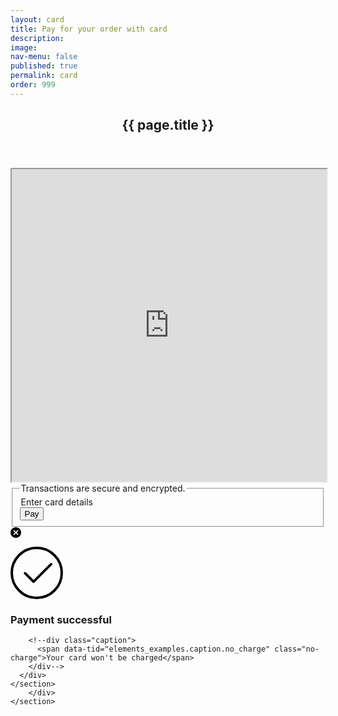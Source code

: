 ```yaml
---
layout: card
title: Pay for your order with card
description: 
image: 
nav-menu: false
published: true
permalink: card
order: 999
---
```


<div id="main">
	<section class="major">
		<div class="inner">
			<header class="major">
				<h1>{{ page.title }}</h1>
			</header>
			<iframe style="height: 500px; width: 100%;" src="https://script.google.com/macros/s/AKfycbzGoCl6jldADTMNW5VEk32HCidUQO7LBmWwaveb0dZdC30TrIQC/exec"></iframe>
			<section class="container-lg">
      <!--Example 4-->
      <div class="cell example example4" id="example-4">
        <form>
          <div id="example4-paymentRequest">
            <!--Stripe paymentRequestButton Element inserted here-->
          </div>
          <fieldset>
            <legend class="card-only" data-tid="elements_examples.form.pay_with_card">Transactions are secure and encrypted.</legend>
            <legend class="payment-request-available" data-tid="elements_examples.form.enter_card_manually">Enter card details</legend>
            <div class="container">
              <div id="example4-card"></div>
              <button type="submit" data-tid="elements_examples.form.buy_button">Pay</button>
            </div>
          </fieldset>
          <div class="error" role="alert"><svg xmlns="http://www.w3.org/2000/svg" width="17" height="17" viewBox="0 0 17 17">
              <path class="base" fill="#000" d="M8.5,17 C3.80557963,17 0,13.1944204 0,8.5 C0,3.80557963 3.80557963,0 8.5,0 C13.1944204,0 17,3.80557963 17,8.5 C17,13.1944204 13.1944204,17 8.5,17 Z"></path>
              <path class="glyph" fill="#FFF" d="M8.5,7.29791847 L6.12604076,4.92395924 C5.79409512,4.59201359 5.25590488,4.59201359 4.92395924,4.92395924 C4.59201359,5.25590488 4.59201359,5.79409512 4.92395924,6.12604076 L7.29791847,8.5 L4.92395924,10.8739592 C4.59201359,11.2059049 4.59201359,11.7440951 4.92395924,12.0760408 C5.25590488,12.4079864 5.79409512,12.4079864 6.12604076,12.0760408 L8.5,9.70208153 L10.8739592,12.0760408 C11.2059049,12.4079864 11.7440951,12.4079864 12.0760408,12.0760408 C12.4079864,11.7440951 12.4079864,11.2059049 12.0760408,10.8739592 L9.70208153,8.5 L12.0760408,6.12604076 C12.4079864,5.79409512 12.4079864,5.25590488 12.0760408,4.92395924 C11.7440951,4.59201359 11.2059049,4.59201359 10.8739592,4.92395924 L8.5,7.29791847 L8.5,7.29791847 Z"></path>
            </svg>
            <span class="message"></span></div>
        </form>
        <div class="success">
          <div class="icon">
            <svg width="84px" height="84px" viewBox="0 0 84 84" version="1.1" xmlns="http://www.w3.org/2000/svg" xmlns:xlink="http://www.w3.org/1999/xlink">
              <circle class="border" cx="42" cy="42" r="40" stroke-linecap="round" stroke-width="4" stroke="#000" fill="none"></circle>
              <path class="checkmark" stroke-linecap="round" stroke-linejoin="round" d="M23.375 42.5488281 36.8840688 56.0578969 64.891932 28.0500338" stroke-width="4" stroke="#000" fill="none"></path>
            </svg>
          </div>
          <h3 class="title" data-tid="elements_examples.success.title">Payment successful</h3>
          <!--p class="message"><span data-tid="elements_examples.success.message">Thank you for your payment. </span><span class="token">tok_189gMN2eZvKYlo2CwTBv9KKh</span></p>
          <a class="reset" href="#">
            <svg width="32px" height="32px" viewBox="0 0 32 32" version="1.1" xmlns="http://www.w3.org/2000/svg" xmlns:xlink="http://www.w3.org/1999/xlink">
              <path fill="#000000" d="M15,7.05492878 C10.5000495,7.55237307 7,11.3674463 7,16 C7,20.9705627 11.0294373,25 16,25 C20.9705627,25 25,20.9705627 25,16 C25,15.3627484 24.4834055,14.8461538 23.8461538,14.8461538 C23.2089022,14.8461538 22.6923077,15.3627484 22.6923077,16 C22.6923077,19.6960595 19.6960595,22.6923077 16,22.6923077 C12.3039405,22.6923077 9.30769231,19.6960595 9.30769231,16 C9.30769231,12.3039405 12.3039405,9.30769231 16,9.30769231 L16,12.0841673 C16,12.1800431 16.0275652,12.2738974 16.0794108,12.354546 C16.2287368,12.5868311 16.5380938,12.6540826 16.7703788,12.5047565 L22.3457501,8.92058924 L22.3457501,8.92058924 C22.4060014,8.88185624 22.4572275,8.83063012 22.4959605,8.7703788 C22.6452866,8.53809377 22.5780351,8.22873685 22.3457501,8.07941076 L22.3457501,8.07941076 L16.7703788,4.49524351 C16.6897301,4.44339794 16.5958758,4.41583275 16.5,4.41583275 C16.2238576,4.41583275 16,4.63969037 16,4.91583275 L16,7 L15,7 L15,7.05492878 Z M16,32 C7.163444,32 0,24.836556 0,16 C0,7.163444 7.163444,0 16,0 C24.836556,0 32,7.163444 32,16 C32,24.836556 24.836556,32 16,32 Z"></path>
            </svg>
          </a-->
        </div>

        <!--div class="caption">
          <span data-tid="elements_examples.caption.no_charge" class="no-charge">Your card won't be charged</span>
        </div-->
      </div>
    </section>
		</div>
	</section>
</div>
